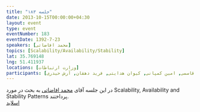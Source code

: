 ```yaml
---
title: "جلسه ۱۸۳"
date: 2013-10-15T00:00:00+04:30
layout: event
type: event
eventNumber: 183
eventDate: 1392-7-23
speakers: [محمد افاضاتی]
topics: [Scalability/Availability/Stability]
lat: 35.769148
lng: 51.411937
locations: [وزارت ارتباطات]
participants: [محمد درویش, بهنام توکلی کرمانی, محمد افاضاتی, سعید رحیمی, محسن فرهادی, سمانه شاه‌محمدی, فاطمه تراشی کاشانی, رضا شالباف‌زاده, سید مجید عظیمی, سعید وایقانی, رضا سامعی, مهدی صالحی, مهراد قاضی پور, محسن حق شفو, محمدرضا کمالی‌فرد, رضا علیزاده مجد, سعید رسولی, علی فارمد, ادوین بابومیان, کاوه محمدی, محمد صادق قاسمی, امین کمپانی, کیوان هدایتی, فرید دهقان, آرش حیدری]
---
```

در این جلسه آقای [محمد افاضاتی](http://blog.efazati.org/) به بحث در مورد ​​Scalability, Availability and Stability Patterns پرداختند.  
[اسلاید](/events/presentations/183/scalability_patterns.pdf)  
